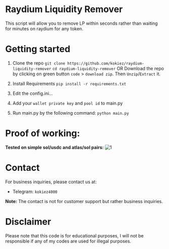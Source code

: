 # Raydium Liquidity Remover
This script will allow you to remove LP within seconds rather than waiting for minutes on raydium for any token.

# Getting started
1. Clone the repo
    `git clone https://github.com/kokiez/raydium-liquidity-remover`
    `cd raydium-liquidity-remover`
            OR
Download the repo by clicking on green button `code` > `download zip`. Then `Unzip`/`Extract` it.

2. Install Requirements
 `pip install -r requirements.txt`

3. Edit the config.ini...
4. Add your `wallet private key` and `pool id` to main.py
5. Run main.py by the following command:
 `python main.py`

# Proof of working:
**Tested on simple sol/usdc and atlas/sol pairs:**
![1](https://github.com/kokiez/raydium-liquidity-remover/assets/105941365/cdc5ad00-b7e4-44bb-9543-301361ac6d8f)



# Contact
For business inquiries, please contact us at:
 - Telegram: `kokiez4000`
 
**Note:** The contact is not for customer support but rather business inquiries.

# Disclaimer
Please note that this code is for educational purposes, I will not be responsible if any of my codes are used for illegal purposes.

